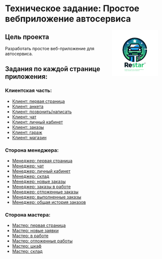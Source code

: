 # Техническое задание: Простое вебприложение автосервиса

<p align="right">
    <img align="right" property="og:image" src="https://github.com/matveynator/restar/blob/main/wiki/logo.png" width="30%">
</p>

## Цель проекта
Разработать простое веб-приложение для автосервиса.

## Задания по каждой странице приложения:

### Клиентская часть:
- [Клиент: первая страница](/wiki/client-index.md) 
- [Клиент: анкета](/wiki/client-anketa.md)
- [Клиент: позвонить/написать](/wiki/client-call-write-contacts.md)
- [Клиент: чат](/wiki/client-chat.md)
- [Клиент: личный кабинет](/wiki/client-lk.md)
- [Клиент: заказы ](/wiki/client-orders.md)
- [Клиент: гараж](/wiki/client-garage.md)
- [Клиент: магазин](/wiki/client-shop.md)



### Сторона менеджера:
- [Менеджер: первая страница](/wiki/manager-index.md)
- [Менеджер: чат](/wiki/manager-chat.md)
- [Менеджер: личный кабинет](/wiki/manager-lk.md)
- [Менеджер: склад](/wiki/manager-warehouse.md)
- [Менеджер: новые заказы](/wiki/manager-orders-new.md)
- [Менеджер: заказы в работе](/wiki/manager-orders-in-work.md)
- [Менеджер: отложенные заказы](/wiki/manager-orders-postponed.md)
- [Менеджер: выполненные заказы](/wiki/manager-orders-finished.md)
- [Менеджер: общая история заказов](/wiki/manager-orders-history-all.md)



### Сторона мастера:
- [Мастер: первая страница](/wiki/master-index.md)
- [Мастер: новые заявки](/wiki/master-orders-new.md)
- [Мастер: в работе](/wiki/master-orders-in-work.md)
- [Мастер: отложенные работы](/wiki/master-orders-postponed.md)
- [Мастер: шкаф](/wiki/master-shelf.md)
- [Мастер: склад](/wiki/master-warehouse.md)
